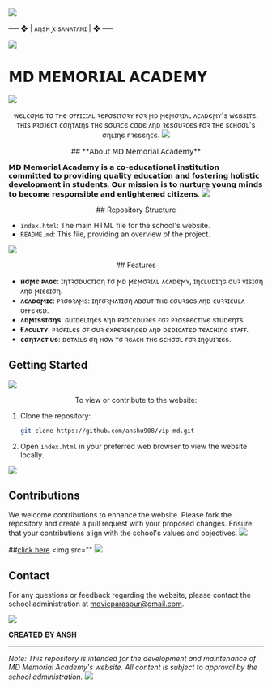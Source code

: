 
<img src="https://user-images.githubusercontent.com/73097560/115834477-dbab4500-a447-11eb-908a-139a6edaec5c.gif">
<p align="center">
  
   ── ❖ | ᴧηsʜ ꭙ sᴧɴᴧᴛᴧɴɪ | ❖ ──

<img src="https://user-images.githubusercontent.com/73097560/115834477-dbab4500-a447-11eb-908a-139a6edaec5c.gif">
<p align="center">


# **𝗠𝗗 𝗠𝗘𝗠𝗢𝗥𝗜𝗔𝗟 𝗔𝗖𝗔𝗗𝗘𝗠𝗬**
<img src="https://user-images.githubusercontent.com/73097560/115834477-dbab4500-a447-11eb-908a-139a6edaec5c.gif">
<p align="center">
ᴡєʟᴄσϻє ᴛσ ᴛʜє σғғɪᴄɪᴧʟ ꝛєᴘσsɪᴛσꝛʏ ғσꝛ ϻᴅ ϻєϻσꝛɪᴧʟ ᴧᴄᴧᴅєϻʏ's ᴡєʙsɪᴛє. ᴛʜɪs ᴘꝛσᴊєᴄᴛ ᴄσηᴛᴧɪηs ᴛʜє sσυꝛᴄє ᴄσᴅє ᴧηᴅ ꝛєsσυꝛᴄєs ғσꝛ ᴛʜє sᴄʜσσʟ's σηʟɪηє ᴘꝛєsєηᴄє.
<img src="https://user-images.githubusercontent.com/73097560/115834477-dbab4500-a447-11eb-908a-139a6edaec5c.gif">
<p align="center">
## **𝖠𝖻𝗈𝗎𝗍 𝖬𝖣 𝖬𝖾𝗆𝗈𝗋𝗂𝖺𝗅 𝖠𝖼𝖺𝖽𝖾𝗆𝗒**
   
𝗠𝗗 𝗠𝗲𝗺𝗼𝗿𝗶𝗮𝗹 𝗔𝗰𝗮𝗱𝗲𝗺𝘆 𝗶𝘀 𝗮 𝗰𝗼-𝗲𝗱𝘂𝗰𝗮𝘁𝗶𝗼𝗻𝗮𝗹 𝗶𝗻𝘀𝘁𝗶𝘁𝘂𝘁𝗶𝗼𝗻 𝗰𝗼𝗺𝗺𝗶𝘁𝘁𝗲𝗱 𝘁𝗼 𝗽𝗿𝗼𝘃𝗶𝗱𝗶𝗻𝗴 𝗾𝘂𝗮𝗹𝗶𝘁𝘆 𝗲𝗱𝘂𝗰𝗮𝘁𝗶𝗼𝗻 𝗮𝗻𝗱 𝗳𝗼𝘀𝘁𝗲𝗿𝗶𝗻𝗴 𝗵𝗼𝗹𝗶𝘀𝘁𝗶𝗰 𝗱𝗲𝘃𝗲𝗹𝗼𝗽𝗺𝗲𝗻𝘁 𝗶𝗻 𝘀𝘁𝘂𝗱𝗲𝗻𝘁𝘀. 𝗢𝘂𝗿 𝗺𝗶𝘀𝘀𝗶𝗼𝗻 𝗶𝘀 𝘁𝗼 𝗻𝘂𝗿𝘁𝘂𝗿𝗲 𝘆𝗼𝘂𝗻𝗴 𝗺𝗶𝗻𝗱𝘀 𝘁𝗼 𝗯𝗲𝗰𝗼𝗺𝗲 𝗿𝗲𝘀𝗽𝗼𝗻𝘀𝗶𝗯𝗹𝗲 𝗮𝗻𝗱 𝗲𝗻𝗹𝗶𝗴𝗵𝘁𝗲𝗻𝗲𝗱 𝗰𝗶𝘁𝗶𝘇𝗲𝗻𝘀.
<img src="https://user-images.githubusercontent.com/73097560/115834477-dbab4500-a447-11eb-908a-139a6edaec5c.gif">
<p align="center">
## Repository Structure

- `index.html`: The main HTML file for the school's website.
- `README.md`: This file, providing an overview of the project.
<img src="https://user-images.githubusercontent.com/73097560/115834477-dbab4500-a447-11eb-908a-139a6edaec5c.gif">
<p align="center">
## Features

- **ʜσϻє ᴘᴧɢє**: ɪηᴛꝛσᴅυᴄᴛɪση ᴛσ ϻᴅ ϻєϻσꝛɪᴧʟ ᴧᴄᴧᴅєϻʏ, ɪηᴄʟυᴅɪηɢ συꝛ ᴠɪsɪση ᴧηᴅ ϻɪssɪση.
- **ᴧᴄᴧᴅєϻɪᴄ**: ᴘꝛσɢꝛᴧϻs: ɪηғσꝛϻᴧᴛɪση ᴧʙσυᴛ ᴛʜє ᴄσυꝛsєs ᴧηᴅ ᴄυꝛꝛɪᴄυʟᴧ σғғєꝛєᴅ.
- **ᴧᴅϻɪssɪσηs**: ɢυɪᴅєʟɪηєs ᴧηᴅ ᴘꝛσᴄєᴅυꝛєs ғσꝛ ᴘꝛσsᴘєᴄᴛɪᴠє sᴛυᴅєηᴛs.
- **Ғᴧᴄυʟᴛʏ**: ᴘꝛσғɪʟєs σғ συꝛ єxᴘєꝛɪєηᴄєᴅ ᴧηᴅ ᴅєᴅɪᴄᴧᴛєᴅ ᴛєᴧᴄʜɪηɢ sᴛᴧғғ.
- **ᴄσηᴛᴧᴄᴛ υs**: ᴅєᴛᴧɪʟs ση ʜσᴡ ᴛσ ꝛєᴧᴄʜ ᴛʜє sᴄʜσσʟ ғσꝛ ɪηǫυɪꝛɪєs.
## Getting Started

<img src="https://user-images.githubusercontent.com/73097560/115834477-dbab4500-a447-11eb-908a-139a6edaec5c.gif">
<p align="center">
To view or contribute to the website:

1. Clone the repository:
   ```bash
   git clone https://github.com/anshu908/vip-md.git
   ```
2. Open `index.html` in your preferred web browser to view the website locally.

<img src="https://user-images.githubusercontent.com/73097560/115834477-dbab4500-a447-11eb-908a-139a6edaec5c.gif">
<p align="center">
   
## Contributions

We welcome contributions to enhance the website. Please fork the repository and create a pull request with your proposed changes. Ensure that your contributions align with the school's values and objectives.
<img src="https://user-images.githubusercontent.com/73097560/115834477-dbab4500-a447-11eb-908a-139a6edaec5c.gif">
<p align="center">
   
##[click here](https://anshu908.github.io/vip-md)
<img src=""
<img src="https://user-images.githubusercontent.com/73097560/115834477-dbab4500-a447-11eb-908a-139a6edaec5c.gif">
<p align="center">
   
## Contact

For any questions or feedback regarding the website, please contact the school administration at [mdvicparaspur@gmail.com](mailto:anshppt19@gmail.com).

<img src="https://user-images.githubusercontent.com/73097560/115834477-dbab4500-a447-11eb-908a-139a6edaec5c.gif">
<p align="center">
   
𝐂𝐑𝐄𝐀𝐓𝐄𝐃 𝐁𝐘 [𝐀𝐍𝐒𝐇](htttps://www.instagram.com/anshopi__/)

---


*Note: This repository is intended for the development and maintenance of MD Memorial Academy's website. All content is subject to approval by the school administration.*
<img src="https://user-images.githubusercontent.com/73097560/115834477-dbab4500-a447-11eb-908a-139a6edaec5c.gif">
<p align="center">
